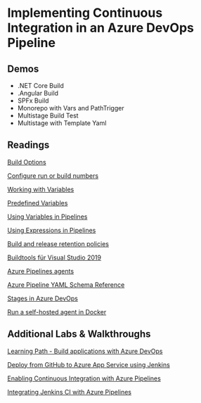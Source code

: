# Implementing Continuous Integration in an Azure DevOps Pipeline

## Demos

- .NET Core Build
- .Angular Build
- SPFx Build
- Monorepo with Vars and PathTrigger
- Multistage Build Test
- Multistage with Template Yaml

## Readings

[Build Options](https://docs.microsoft.com/en-us/azure/devops/pipelines/build/options?view=azure-devops&tabs=yaml)

[Configure run or build numbers](https://docs.microsoft.com/en-us/azure/devops/pipelines/process/run-number?view=azure-devops&tabs=yaml)

[Working with Variables](https://docs.microsoft.com/en-us/azure/devops/pipelines/process/variables?view=azure-devops&tabs=yaml%2Cbatch)

[Predefined Variables](https://docs.microsoft.com/en-us/azure/devops/pipelines/build/variables?view=azure-devops&tabs=yaml)

[Using Variables in Pipelines](https://docs.microsoft.com/en-us/azure/devops/pipelines/process/variables?view=azure-devops&tabs=yaml%2Cbatch)

[Using Expressions in Pipelines](https://docs.microsoft.com/en-us/azure/devops/pipelines/process/expressions?view=azure-devops)

[Build and release retention policies](https://docs.microsoft.com/en-us/azure/devops/pipelines/policies/retention?view=azure-devops&tabs=yaml)

[Buildtools für Visual Studio 2019](https://visualstudio.microsoft.com/de/downloads/?rr=https%3A%2F%2Fwww.google.com%2F)

[Azure Pipelines agents](https://docs.microsoft.com/en-us/azure/devops/pipelines/agents/agents?view=azure-devops&tabs=browser)

[Azure Pipeline YAML Schema Reference](https://docs.microsoft.com/en-us/azure/devops/pipelines/yaml-schema?view=azure-devops&tabs=schema%2Cparameter-schema)

[Stages in Azure DevOps](https://docs.microsoft.com/en-us/azure/devops/pipelines/process/stages?view=azure-devops&tabs=yaml)

[Run a self-hosted agent in Docker](https://docs.microsoft.com/en-us/azure/devops/pipelines/agents/docker?view=azure-devops)

## Additional Labs & Walkthroughs

[Learning Path - Build applications with Azure DevOps](https://docs.microsoft.com/en-us/learn/paths/build-applications-with-azure-devops/)

[Deploy from GitHub to Azure App Service using Jenkins](https://docs.microsoft.com/de-de/azure/developer/jenkins/deploy-from-github-to-azure-app-service)

[Enabling Continuous Integration with Azure Pipelines](https://www.azuredevopslabs.com/labs/azuredevops/continuousintegration/)

[Integrating Jenkins CI with Azure Pipelines ](https://www.azuredevopslabs.com/labs/vstsextend/jenkins/)
